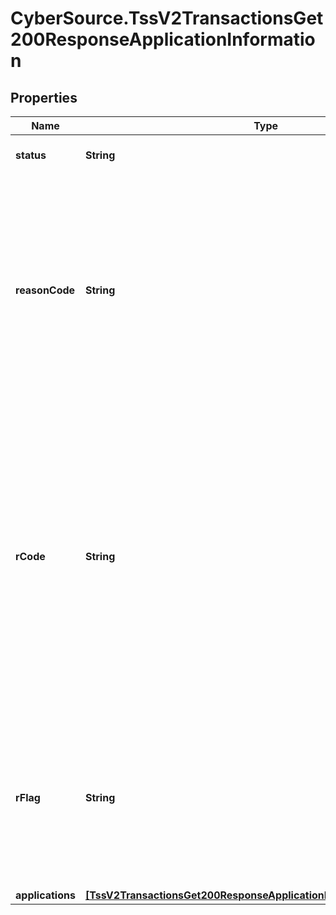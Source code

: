 # CyberSource.TssV2TransactionsGet200ResponseApplicationInformation

## Properties
Name | Type | Description | Notes
------------ | ------------- | ------------- | -------------
**status** | **String** | The status of the submitted transaction. | [optional] 
**reasonCode** | **String** | Indicates the reason why a request succeeded or failed and possible action to take if a request fails.  For details, see the appendix of reason codes in the documentation for the relevant payment method.  | [optional] 
**rCode** | **String** | Indicates whether the service request was successful. Possible values:  - &#x60;-1&#x60;: An error occurred. - &#x60;0&#x60;: The request was declined. - &#x60;1&#x60;: The request was successful.  For details, see &#x60;auth_rcode&#x60; field description in [Credit Card Services Using the SCMP API.](https://apps.cybersource.com/library/documentation/dev_guides/CC_Svcs_SCMP_API/html/)  | [optional] 
**rFlag** | **String** | One-word description of the result of the application.  For details, see &#x60;auth_rflag&#x60; field description in [Credit Card Services Using the SCMP API.](https://apps.cybersource.com/library/documentation/dev_guides/CC_Svcs_SCMP_API/html/)  | [optional] 
**applications** | [**[TssV2TransactionsGet200ResponseApplicationInformationApplications]**](TssV2TransactionsGet200ResponseApplicationInformationApplications.md) |  | [optional] 


